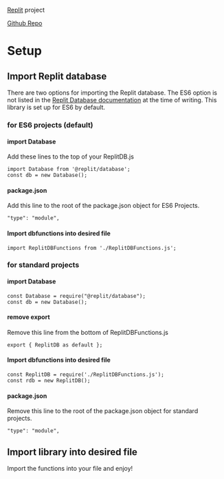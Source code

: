 [Replit](https://replit.com/@GeorgeSchafer/ReplitDB) project

[Github Repo](https://github.com/GeorgeSchafer/ReplitDD)

# Setup

## Import Replit database

There are two options for importing the Replit database. The ES6 option is not listed in the [Replit Database documentation](https://docs.replit.com/hosting/databases/replit-database) at the time of writing. This library is set up for ES6 by default.

### for ES6 projects (default)

#### import Database

Add these lines to the top of your ReplitDB.js 

```
import Database from '@replit/database';
const db = new Database();
```

#### package.json

Add this line to the root of the package.json object for ES6 Projects.

```
"type": "module",
```

#### Import dbfunctions into desired file

```
import ReplitDBFunctions from './ReplitDBFunctions.js';
```

### for standard projects

#### import Database

```
const Database = require("@replit/database");
const db = new Database();
```

#### remove export

Remove this line from the bottom of ReplitDBFunctions.js

```
export { ReplitDB as default };
```

#### Import dbfunctions into desired file

```
const ReplitDB = require('./ReplitDBFunctions.js');
const rdb = new ReplitDB();
```

#### package.json

Remove this line to the root of the package.json object for standard projects.

```
"type": "module",
```

## Import library into desired file

Import the functions into your file and enjoy!
